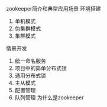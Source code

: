

zookeeper简介和典型应用场景
环境搭建

  1. 单机模式
  2. 伪集群模式
  3. 集群模式

情景开发

  1. 统一命名服务
  2. 项目中的简单分布式锁
  3. 通用分布式锁
  4. 主从模式
  5. 配置管理
  6. 队列管理
为什么是zookeeper


